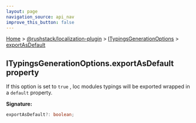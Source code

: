 ```yaml
---
layout: page
navigation_source: api_nav
improve_this_button: false
---
```



[Home](./index.md) &gt; [@rushstack/localization-plugin](./localization-plugin.md) &gt; [ITypingsGenerationOptions](./localization-plugin.itypingsgenerationoptions.md) &gt; [exportAsDefault](./localization-plugin.itypingsgenerationoptions.exportasdefault.md)

## ITypingsGenerationOptions.exportAsDefault property

If this option is set to `true` , loc modules typings will be exported wrapped in a `default` property.

<b>Signature:</b>

```typescript
exportAsDefault?: boolean;
```
